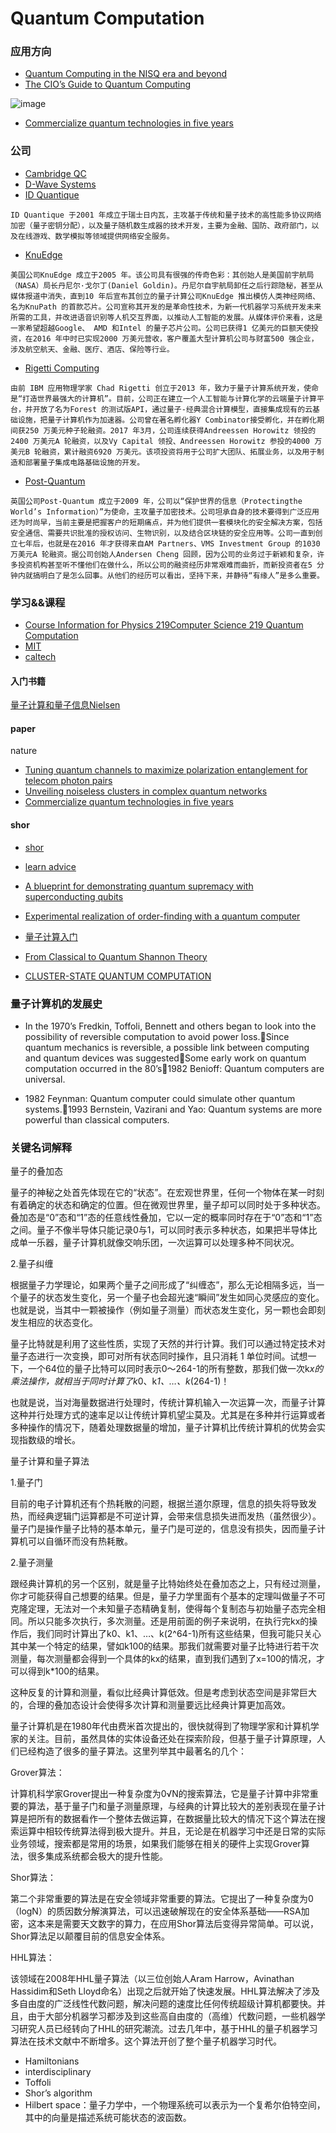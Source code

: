 # Quantum Computation

### 应用方向

- [Quantum Computing in the NISQ era and beyond](https://arxiv.org/pdf/1801.00862.pdf)
- [The CIO’s Guide to Quantum Computing](https://www.gartner.com/smarterwithgartner/the-cios-guide-to-quantum-computing/)

![image](https://blogs.gartner.com/smarterwithgartner/files/2017/11/PR_338248_CIOsGuideToQuantumComputing_Graphics.jpg)

- [Commercialize quantum technologies in five years](https://www.nature.com/news/commercialize-quantum-technologies-in-five-years-1.21583)

### 公司
- [Cambridge QC](https://cambridgequantum.com/)
- [D-Wave Systems](https://www.dwavesys.com/)
- [ID Quantique ](https://www.idquantique.com/)
```
ID Quantique 于2001 年成立于瑞士日内瓦，主攻基于传统和量子技术的高性能多协议网络加密（量子密钥分配），以及量子随机数生成器的技术开发，主要为金融、国防、政府部门，以及在线游戏、数学模拟等领域提供网络安全服务。
```
- [KnuEdge](https://www.knuedge.com/)
```
美国公司KnuEdge 成立于2005 年。该公司具有很强的传奇色彩：其创始人是美国前宇航局（NASA）局长丹尼尔·戈尔丁(Daniel Goldin)。丹尼尔自宇航局卸任之后行踪隐秘，甚至从媒体报道中消失，直到10 年后宣布其创立的量子计算公司KnuEdge 推出模仿人类神经网络、名为KnuPath 的首款芯片。公司宣称其开发的是革命性技术，为新一代机器学习系统开发未来所需的工具，并改进语音识别等人机交互界面，以推动人工智能的发展。从媒体评价来看，这是一家希望超越Google、 AMD 和Intel 的量子芯片公司。公司已获得1 亿美元的巨额天使投资，在2016 年中时已实现2000 万美元营收，客户覆盖大型计算机公司与财富500 强企业，涉及航空航天、金融、医疗、酒店、保险等行业。
```

- [Rigetti Computing](https://www.rigetti.com/)
```
由前 IBM 应用物理学家 Chad Rigetti 创立于2013 年，致力于量子计算系统开发，使命是“打造世界最强大的计算机”。目前，公司正在建立一个人工智能与计算化学的云端量子计算平台，并开放了名为Forest 的测试版API，通过量子-经典混合计算模型，直接集成现有的云基础设施，把量子计算机作为加速器。公司曾在著名孵化器Y Combinator接受孵化，并在孵化期间获250 万美元种子轮融资。2017 年3月，公司连续获得Andreessen Horowitz 领投的2400 万美元A 轮融资，以及Vy Capital 领投、Andreessen Horowitz 参投的4000 万美元B 轮融资，累计融资6920 万美元。该项投资将用于公司扩大团队、拓展业务，以及用于制造和部署量子集成电路基础设施的开发。
```

- [Post-Quantum](https://www.post-quantum.com/business-processes/)
```
英国公司Post-Quantum 成立于2009 年，公司以“保护世界的信息（Protectingthe World’s Information）”为使命，主攻量子加密技术。公司坦承自身的技术要得到广泛应用还为时尚早，当前主要是把握客户的短期痛点，并为他们提供一套模块化的安全解决方案，包括安全通信、需要共识批准的授权访问、生物识别，以及结合区块链的安全应用等。公司一直到创立七年后，也就是在2016 年才获得来自AM Partners、VMS Investment Group 的1030 万美元A 轮融资。据公司创始人Andersen Cheng 回顾，因为公司的业务过于新颖和复杂，许多投资机构甚至听不懂他们在做什么，所以公司的融资经历非常艰难而曲折，而新投资者在5 分钟内就搞明白了是怎么回事。从他们的经历可以看出，坚持下来，并静待“有缘人”是多么重要。
```


### 学习&&课程
- [Course Information for Physics 219Computer Science 219 Quantum Computation](http://www.theory.caltech.edu/people/preskill/ph229/)
- [MIT](https://courses.edx.org/courses/course-v1:MITx+8.370.3x+1T2018/courseware/welcome/Introduction_to_8_370_3x/?child=first)
- [caltech](http://www.theory.caltech.edu/~preskill/ph229/#lecture)

#### 入门书籍
[量子计算和量子信息Nielsen](https://github.com/cristicmf/Q-learn/blob/master/%E9%87%8F%E5%AD%90%E8%AE%A1%E7%AE%97/17579%20%E9%87%8F%E5%AD%90%E8%AE%A1%E7%AE%97%E5%92%8C%E9%87%8F%E5%AD%90%E4%BF%A1%E6%81%AF%20%E9%87%8F%E5%AD%90%E8%AE%A1%E7%AE%97%E9%83%A8%E5%88%86%20Nielsen%E7%AD%89%E8%91%97.pdf) 



#### paper

nature
- [Tuning quantum channels to maximize polarization entanglement for telecom photon pairs](https://www.nature.com/articles/s41534-018-0107-x)
- [Unveiling noiseless clusters in complex quantum networks](https://www.nature.com/articles/s41534-018-0108-9)
- [Commercialize quantum technologies in five years](https://www.nature.com/news/commercialize-quantum-technologies-in-five-years-1.21583)



#### shor
- [shor](http://www-math.mit.edu/~shor/)

- [learn advice](http://www.mit.edu/~aram/advice/quantum.html)
- [A blueprint for demonstrating quantum supremacy with superconducting qubits](https://arxiv.org/abs/1709.06678)
- [Experimental realization of order-finding with a quantum computer](http://xxx.lanl.gov/abs/quant-ph/0007017)
- [量子计算入门](https://www.ibm.com/developerworks/cn/linux/other/quant/index.html)
- [From Classical to Quantum Shannon
Theory](https://arxiv.org/pdf/1106.1445.pdf)
- [CLUSTER-STATE QUANTUM COMPUTATION](https://arxiv.org/pdf/quant-ph/0504097.pdf)


### 量子计算机的发展史
- In the 1970’s Fredkin, Toffoli, Bennett and others began to look into the possibility of reversible computation to avoid power loss.Since quantum mechanics is reversible, a possible link between computing and quantum devices was suggestedSome early work on quantum computation occurred in the 80’s1982 Benioff: Quantum computers are universal.

- 1982 Feynman: Quantum computer could simulate other quantum systems.1993 Bernstein, Vazirani and Yao: Quantum systems are more powerful than classical computers.


### 关键名词解释
量子的叠加态

量子的神秘之处首先体现在它的“状态”。在宏观世界里，任何一个物体在某一时刻有着确定的状态和确定的位置。但在微观世界里，量子却可以同时处于多种状态。叠加态是“0”态和“1”态的任意线性叠加，它以一定的概率同时存在于“0”态和“1”态之间。量子不像半导体只能记录0与1，可以同时表示多种状态，如果把半导体比成单一乐器，量子计算机就像交响乐团，一次运算可以处理多种不同状况。



2.量子纠缠

根据量子力学理论，如果两个量子之间形成了“纠缠态”，那么无论相隔多远，当一个量子的状态发生变化，另一个量子也会超光速“瞬间”发生如同心灵感应的变化。也就是说，当其中一颗被操作（例如量子测量）而状态发生变化，另一颗也会即刻发生相应的状态变化。

量子比特就是利用了这些性质，实现了天然的并行计算。我们可以通过特定技术对量子态进行一次变换，即可对所有状态同时操作，且只消耗 1 单位时间。试想一下，一个64位的量子比特可以同时表示0～264-1的所有整数，那我们做一次k*x的乘法操作，就相当于同时计算了k*0、k*1、…、k*(264-1)！

也就是说，当对海量数据进行处理时，传统计算机输入一次运算一次，而量子计算这种并行处理方式的速率足以让传统计算机望尘莫及。尤其是在多种并行运算或者多种操作的情况下，随着处理数据量的增加，量子计算机比传统计算机的优势会实现指数级的增长。

量子计算和量子算法

1.量子门

目前的电子计算机还有个热耗散的问题，根据兰道尔原理，信息的损失将导致发热，而经典逻辑门运算都是不可逆计算，会带来信息损失进而发热（虽然很少）。量子门是操作量子比特的基本单元，量子门是可逆的，信息没有损失，因而量子计算机可以自循环而没有热耗散。

2.量子测量

跟经典计算机的另一个区别，就是量子比特始终处在叠加态之上，只有经过测量，你才可能获得自己想要的结果。但是，量子力学里面有个基本的定理叫做量子不可克隆定理，无法对一个未知量子态精确复制，使得每个复制态与初始量子态完全相同。所以只能多次执行，多次测量。还是用前面的例子来说明，在执行完kx的操作后，我们同时计算出了k0、k1、…、k(2^64-1)所有这些结果，但我可能只关心其中某一个特定的结果，譬如k100的结果。那我们就需要对量子比特进行若干次测量，每次测量都会得到一个具体的kx的结果，直到我们遇到了x=100的情况，才可以得到k*100的结果。

这种反复的计算和测量，看似比经典计算低效。但是考虑到状态空间是非常巨大的，合理的叠加态设计会使得多次计算和测量要远比经典计算更加高效。

量子计算机是在1980年代由费米首次提出的，很快就得到了物理学家和计算机学家的关注。目前，虽然具体的实体设备还处在探索阶段，但基于量子计算原理，人们已经构造了很多的量子算法。这里列举其中最著名的几个：

Grover算法：

计算机科学家Grover提出一种复杂度为0√N的搜索算法，它是量子计算中非常重要的算法，基于量子门和量子测量原理，与经典的计算比较大的差别表现在量子计算是把所有的数据看作一个整体去做运算，在数据量比较大的情况下这个算法在搜索运算中相较传统算法得到极大提升。并且，无论是在机器学习中还是日常的实际业务领域，搜索都是常用的场景，如果我们能够在相关的硬件上实现Grover算法，很多集成系统都会极大的提升性能。

Shor算法：

第二个非常重要的算法是在安全领域非常重要的算法。它提出了一种复杂度为0（logN）的质因数分解演算法，可以迅速破解现在的安全体系基础——RSA加密，这本来是需要天文数字的算力，在应用Shor算法后变得异常简单。可以说，Shor算法足以颠覆目前的信息安全体系。

HHL算法：

该领域在2008年HHL量子算法（以三位创始人Aram Harrow，Avinathan Hassidim和Seth Lloyd命名）出现之后就开始了快速发展。HHL算法解决了涉及多自由度的广泛线性代数问题，解决问题的速度比任何传统超级计算机都要快。并且，由于大部分机器学习都涉及到这些高自由度的（高维）代数问题，一些机器学习研究人员已经转向了HHL的研究潮流。过去几年中，基于HHL的量子机器学习算法在技术文献中不断增多。这个算法开创了整个量子机器学习时代。

- Hamiltonians
- interdisciplinary
- Toffoli
- Shor’s algorithm
- Hilbert space：量子力学中，一个物理系统可以表示为一个复希尔伯特空间，其中的向量是描述系统可能状态的波函数。




